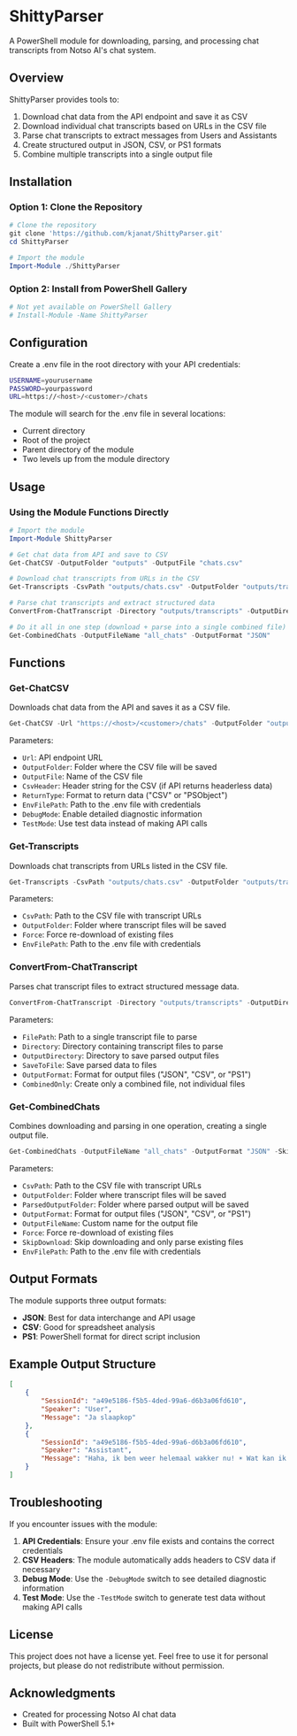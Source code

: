 # ShittyParser

A PowerShell module for downloading, parsing, and processing chat transcripts from Notso AI's chat system.

## Overview

ShittyParser provides tools to:

1. Download chat data from the API endpoint and save it as CSV
2. Download individual chat transcripts based on URLs in the CSV file
3. Parse chat transcripts to extract messages from Users and Assistants
4. Create structured output in JSON, CSV, or PS1 formats
5. Combine multiple transcripts into a single output file

## Installation

### Option 1: Clone the Repository

```powershell
# Clone the repository
git clone 'https://github.com/kjanat/ShittyParser.git'
cd ShittyParser

# Import the module
Import-Module ./ShittyParser
```

### Option 2: Install from PowerShell Gallery

```powershell
# Not yet available on PowerShell Gallery
# Install-Module -Name ShittyParser
```

## Configuration

Create a .env file in the root directory with your API credentials:

```sh
USERNAME=yourusername
PASSWORD=yourpassword
URL=https://<host>/<customer>/chats
```

The module will search for the .env file in several locations:

- Current directory
- Root of the project
- Parent directory of the module
- Two levels up from the module directory

## Usage

### Using the Module Functions Directly

```powershell
# Import the module
Import-Module ShittyParser

# Get chat data from API and save to CSV
Get-ChatCSV -OutputFolder "outputs" -OutputFile "chats.csv"

# Download chat transcripts from URLs in the CSV
Get-Transcripts -CsvPath "outputs/chats.csv" -OutputFolder "outputs/transcripts"

# Parse chat transcripts and extract structured data
ConvertFrom-ChatTranscript -Directory "outputs/transcripts" -OutputDirectory "outputs/parsed" -SaveToFile -OutputFormat "JSON"

# Do it all in one step (download + parse into a single combined file)
Get-CombinedChats -OutputFileName "all_chats" -OutputFormat "JSON"
```

## Functions

### Get-ChatCSV

Downloads chat data from the API and saves it as a CSV file.

```powershell
Get-ChatCSV -Url "https://<host>/<customer>/chats" -OutputFolder "outputs" -OutputFile "chats.csv"
```

Parameters:

- `Url`: API endpoint URL
- `OutputFolder`: Folder where the CSV file will be saved
- `OutputFile`: Name of the CSV file
- `CsvHeader`: Header string for the CSV (if API returns headerless data)
- `ReturnType`: Format to return data ("CSV" or "PSObject")
- `EnvFilePath`: Path to the .env file with credentials
- `DebugMode`: Enable detailed diagnostic information
- `TestMode`: Use test data instead of making API calls

### Get-Transcripts

Downloads chat transcripts from URLs listed in the CSV file.

```powershell
Get-Transcripts -CsvPath "outputs/chats.csv" -OutputFolder "outputs/transcripts" -Force
```

Parameters:

- `CsvPath`: Path to the CSV file with transcript URLs
- `OutputFolder`: Folder where transcript files will be saved
- `Force`: Force re-download of existing files
- `EnvFilePath`: Path to the .env file with credentials

### ConvertFrom-ChatTranscript

Parses chat transcript files to extract structured message data.

```powershell
ConvertFrom-ChatTranscript -Directory "outputs/transcripts" -OutputDirectory "outputs/parsed" -SaveToFile -OutputFormat "JSON" -CombinedOnly
```

Parameters:

- `FilePath`: Path to a single transcript file to parse
- `Directory`: Directory containing transcript files to parse
- `OutputDirectory`: Directory to save parsed output files
- `SaveToFile`: Save parsed data to files
- `OutputFormat`: Format for output files ("JSON", "CSV", or "PS1")
- `CombinedOnly`: Create only a combined file, not individual files

### Get-CombinedChats

Combines downloading and parsing in one operation, creating a single output file.

```powershell
Get-CombinedChats -OutputFileName "all_chats" -OutputFormat "JSON" -SkipDownload
```

Parameters:

- `CsvPath`: Path to the CSV file with transcript URLs
- `OutputFolder`: Folder where transcript files will be saved
- `ParsedOutputFolder`: Folder where parsed output will be saved
- `OutputFormat`: Format for output files ("JSON", "CSV", or "PS1")
- `OutputFileName`: Custom name for the output file
- `Force`: Force re-download of existing files
- `SkipDownload`: Skip downloading and only parse existing files
- `EnvFilePath`: Path to the .env file with credentials

## Output Formats

The module supports three output formats:

- **JSON**: Best for data interchange and API usage
- **CSV**: Good for spreadsheet analysis
- **PS1**: PowerShell format for direct script inclusion

## Example Output Structure

```json
[
    {
        "SessionId": "a49e5186-f5b5-4ded-99a6-d6b3a06fd610",
        "Speaker": "User",
        "Message": "Ja slaapkop"
    },
    {
        "SessionId": "a49e5186-f5b5-4ded-99a6-d6b3a06fd610",
        "Speaker": "Assistant",
        "Message": "Haha, ik ben weer helemaal wakker nu! ☀️ Wat kan ik je helpen vandaag?"
    }
]
```

## Troubleshooting

If you encounter issues with the module:

1. **API Credentials**: Ensure your .env file exists and contains the correct credentials
2. **CSV Headers**: The module automatically adds headers to CSV data if necessary
3. **Debug Mode**: Use the `-DebugMode` switch to see detailed diagnostic information
4. **Test Mode**: Use the `-TestMode` switch to generate test data without making API calls

## License

This project does not have a license yet. Feel free to use it for personal projects, but please do not redistribute without permission.

## Acknowledgments

- Created for processing Notso AI chat data
- Built with PowerShell 5.1+

